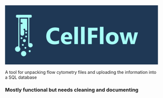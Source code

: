 ![CellFlow](images/CellFlow_Banner.png)

 A tool for unpacking flow cytometry files and uploading the information into a SQL database

### Mostly functional but needs cleaning and documenting
